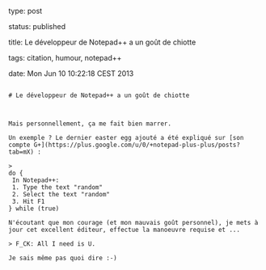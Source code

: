 type: post
status: published
title: Le développeur de Notepad++ a un goût de chiotte
tags: citation, humour, notepad++
date: Mon Jun 10 10:22:18 CEST 2013
~~~~~~
# Le développeur de Notepad++ a un goût de chiotte

Mais personnellement, ça me fait bien marrer.

Un exemple ? Le dernier easter egg ajouté a été expliqué sur [son compte G+](https://plus.google.com/u/0/+notepad-plus-plus/posts?tab=mX) :

>   
do {  
 In Notepad++:  
 1. Type the text "random"  
 2. Select the text "random"  
 3. Hit F1  
} while (true)

N'écoutant que mon courage (et mon mauvais goût personnel), je mets à jour cet excellent éditeur, effectue la manoeuvre requise et ...

> F_CK: All I need is U.

Je sais même pas quoi dire :-)

 
